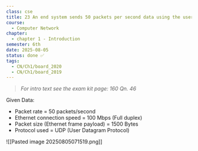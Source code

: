 ```yaml
---
class: cse
title: 23 An end system sends 50 packets per second data using the user data gram protocol over a full duplex 100 mbps ethernet an connection each packet consists 1500 B of ethernet frame pay load data what is the throughput, when measure at the UDP layer
course:
  - Computer Network
chapter:
  - chapter 1 - Introduction
semester: 6th
date: 2025-08-05
status: done ✅
tags:
  - CN/Ch1/board_2020
  - CN/Ch1/board_2019
---
```


> _For intro text see the exam kit page: 160 Qn. 46_

Given Data:

- Packet rate = 50 packets/second    
- Ethernet connection speed = 100 Mbps (Full duplex)    
- Packet size (Ethernet frame payload) = 1500 Bytes    
- Protocol used = UDP (User Datagram Protocol)

![[Pasted image 20250805071519.png]]